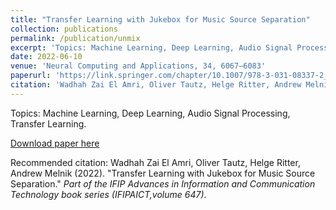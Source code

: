 ```yaml
---
title: "Transfer Learning with Jukebox for Music Source Separation"
collection: publications
permalink: /publication/unmix
excerpt: 'Topics: Machine Learning, Deep Learning, Audio Signal Processing, Transfer Learning.'
date: 2022-06-10
venue: 'Neural Computing and Applications, 34, 6067–6083'
paperurl: 'https://link.springer.com/chapter/10.1007/978-3-031-08337-2_35'
citation: 'Wadhah Zai El Amri, Oliver Tautz, Helge Ritter, Andrew Melnik (2022). &quot;Transfer Learning with Jukebox for Music Source Separation.&quot; <i>Part of the IFIP Advances in Information and Communication Technology book series (IFIPAICT,volume 647)</i>.'
---
```

Topics: Machine Learning, Deep Learning, Audio Signal Processing, Transfer Learning.

[Download paper here](http://wzaielamri.github.io/files/unmix_zaielamri.pdf)

Recommended citation: Wadhah Zai El Amri, Oliver Tautz, Helge Ritter, Andrew Melnik (2022). "Transfer Learning with Jukebox for Music Source Separation." <i>Part of the IFIP Advances in Information and Communication Technology book series (IFIPAICT,volume 647)</i>.
